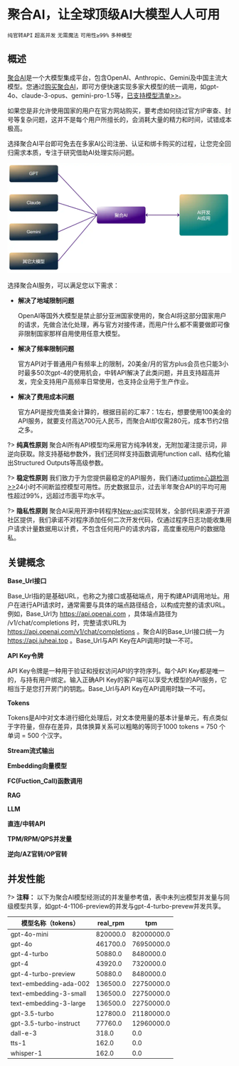 # 聚合AI，让全球顶级AI大模型人人可用

`纯官转API` `超高并发` `无需魔法` `可用性≥99%` `多种模型`

## 概述

[聚合AI](https://www.gptacg.com)是一个大模型集成平台，包含OpenAI、Anthropic、Gemini及中国主流大模型。您通过[购买聚合AI](https://www.juheaistore.top)，即可方便快速实现多家大模型的统一调用，如gpt-4o、claude-3-opus、gemini-pro-1.5等，[已支持模型清单>>](cn/ModelList.md)。

如果您是非允许使用国家的用户在官方网站购买，要考虑如何绕过官方IP审查、封号等复杂问题，这并不是每个用户所擅长的，会消耗大量的精力和时间，试错成本极高。

选择聚合AI平台即可免去在多家AI公司注册、认证和绑卡购买的过程，让您完全回归需求本质，专注于研究借助AI处理实际问题。

![聚合AI工作原理图](imag/juheaiyuanli.webp "聚合AI工作原理图")

选择聚合AI服务，可以满足您以下需求：

- **解决了地域限制问题**
  
  OpenAI等国外大模型是禁止部分亚洲国家使用的，聚合AI将这部分国家用户的请求，先做合法化处理，再与官方对接传递，而用户什么都不需要做即可像非限制国家那样自用使用任意大模型。

- **解决了频率限制问题**
  
  官方API对于普通用户有频率上的限制，20美金/月的官方plus会员也只能3小时最多50次gpt-4的使用机会，中转API解决了此类问题，并且支持超高并发，完全支持用户高频率日常使用，也支持企业用于生产作业。

- **解决了费用成本问题**
  
  官方API是按充值美金计算的，根据目前的汇率7：1左右，想要使用100美金的API服务，就要支付高达700元人民币，而聚合AI却仅需280元，成本节约2倍之多。

?> **纯真性原则** 聚合AI所有API模型均采用官方纯净转发，无附加灌注提示词，非逆向获取。除支持基础参数外，我们还同样支持函数调用function call、结构化输出Structured Outputs等高级参数。

?> **稳定性原则** 我们致力于为您提供最稳定的API服务，我们通过[uptime心跳检测>>](https://uptime.gptacg.com/status/juheai)24小时不间断监控模型可用性。历史数据显示，过去半年聚合API的平均可用性超过99%，远超过市面平均水平。

?> **隐私性原则** 聚合AI采用开源中转程序[New-api](https://github.com/Calcium-Ion/new-api)实现转发，全部代码来源于开源社区提供，我们承诺不对程序添加任何二次开发代码，仅通过程序日志功能收集用户请求计量数据用以计费，不包含任何用户的请求内容，高度重视用户的数据隐私。

## 关键概念

**Base_Url接口**

Base_Url指的是基础URL，也称之为接口或基础端点，用于构建API调用地址。用户在进行API请求时，通常需要与具体的端点路径结合，以构成完整的请求URL。例如，Base_Url为 https://api.openai.com ，具体端点路径为 /v1/chat/completions 时，完整请求URL为 https://api.openai.com/v1/chat/completions 。聚合AI的Base_Url接口统一为 https://api.juheai.top 。Base_Url与API Key在API调用时缺一不可。

**API Key令牌**

API Key令牌是一种用于验证和授权访问API的字符序列。每个API Key都是唯一的，与持有用户绑定。输入正确API Key的客户端可以享受大模型的API服务，它相当于是您打开房门的钥匙。Base_Url与API Key在API调用时缺一不可。

**Tokens**

Tokens是AI中对文本进行细化处理后，对文本使用量的基本计量单元，有点类似于字符量，但存在差异，具体换算关系可以粗略的等同于1000 tokens = 750 个单词 = 500 个汉字。

**Stream流式输出**

**Embedding向量模型**

**FC(Fuction_Call)函数调用**

**RAG**

**LLM**

**直连/中转API**

**TPM/RPM/QPS并发量**

**逆向/AZ官转/OP官转**

## 并发性能

?> **注释：** 以下为聚合AI模型经测试的并发量参考值，表中未列出模型并发量与同级模型共享，如gpt-4-1106-preview的并发与gpt-4-turbo-prevew并发共享。

| 模型名称（tokens）           | real_rpm | tpm         |
|-----------------------------|----------|-------------|
| gpt-4o-mini                 | 820000.0 | 82000000.0  |
| gpt-4o                      | 461700.0 | 76950000.0  |
| gpt-4-turbo                 | 50880.0  | 8480000.0   |
| gpt-4                       | 43920.0  | 7320000.0   |
| gpt-4-turbo-preview         | 50880.0  | 8480000.0   |
| text-embedding-ada-002      | 136500.0 | 22750000.0  |
| text-embedding-3-small      | 136500.0 | 22750000.0  |
| text-embedding-3-large      | 136500.0 | 22750000.0  |
| gpt-3.5-turbo                | 127800.0 | 21180000.0  |
| gpt-3.5-turbo-instruct       | 77760.0  | 12960000.0  |
| dall-e-3                    | 318.0    | 0.0         |
| tts-1                       | 162.0    | 0.0         |
| whisper-1                   | 162.0    | 0.0         |

